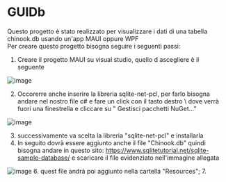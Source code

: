 # GUIDb
Questo progetto è stato realizzato per visualizzare i dati di una tabella chinook.db usando un'app MAUI oppure WPF\
Per creare questo progetto bisogna seguire i seguenti passi: 
1. Creare il progetto MAUI su visual studio, quello d ascegliere è il seguente

![image](https://github.com/fedecauwedy/GUIDb/assets/116791048/40336221-ecd0-4599-a561-1d653a8b86b4)

2. Occorerre anche inserire la libreria sqlite-net-pcl, per farlo bisogna andare nel nostro file c# e fare un click con il tasto destro \ dove verrà fuori una finestrella e cliccare su " Gestisci pacchetti NuGet..."

![image](https://github.com/fedecauwedy/GUIDb/assets/116791048/1cc5d453-beca-4ce8-a1e6-67699226960f)

3. successivamente va scelta la libreria "sqlite-net-pcl" e installarla
4. In seguito dovrà essere aggiunto anche il file "Chinook.db" quindi bisogna andare in questo sito: https://www.sqlitetutorial.net/sqlite-sample-database/ e scaricare il file evidenziato nell'immagine allegata 

![image](https://github.com/fedecauwedy/GUIDb/assets/116791048/1947eb23-f4ef-420a-952e-1f3ee7e7d5ef)
6. quest file andrà poi aggiunto nella cartella "Resources";
7. 
